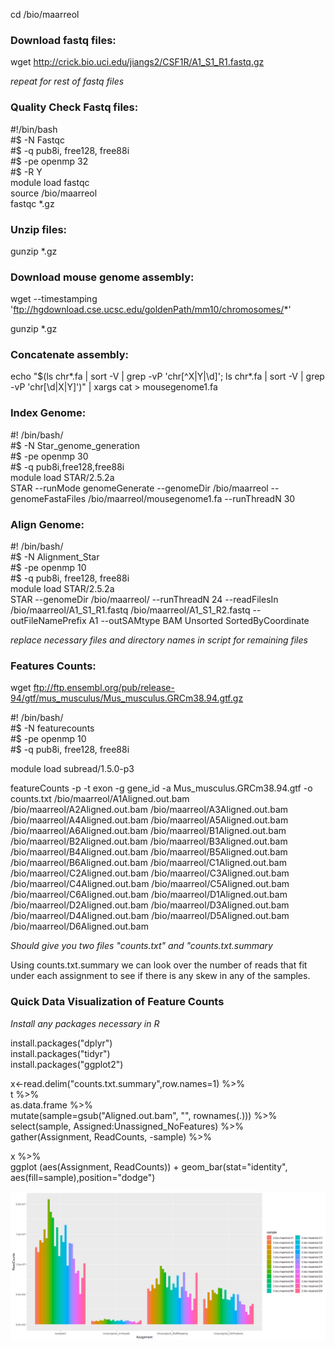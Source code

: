 cd /bio/maarreol

### Download fastq files:  
wget http://crick.bio.uci.edu/jiangs2/CSF1R/A1_S1_R1.fastq.gz  

_repeat for rest of fastq files_  

### Quality Check Fastq files:  
#!/bin/bash  
#$ -N Fastqc  
#$ -q pub8i, free128, free88i  
#$ -pe openmp 32  
#$ -R Y  
module load fastqc  
source /bio/maarreol  
fastqc *.gz  

### Unzip files:  
gunzip *.gz  

### Download mouse genome assembly:    
wget --timestamping 'ftp://hgdownload.cse.ucsc.edu/goldenPath/mm10/chromosomes/*'  

gunzip *.gz  

### Concatenate assembly:  

echo "$(ls chr*.fa | sort -V | grep -vP 'chr[^X|Y|\d]'; ls chr*.fa | sort -V | grep -vP 'chr[\d|X|Y]')" | xargs cat > mousegenome1.fa

### Index Genome:  

#! /bin/bash/  
#$ -N Star_genome_generation  
#$ -pe openmp 30  
#$ -q pub8i,free128,free88i  
module load STAR/2.5.2a  
STAR --runMode genomeGenerate --genomeDir /bio/maarreol --genomeFastaFiles /bio/maarreol/mousegenome1.fa --runThreadN 30

### Align Genome:  

#! /bin/bash/  
#$ -N Alignment_Star  
#$ -pe openmp 10  
#$ -q pub8i, free128, free88i  
module load STAR/2.5.2a  
STAR --genomeDir /bio/maarreol/ --runThreadN 24 --readFilesIn /bio/maarreol/A1_S1_R1.fastq /bio/maarreol/A1_S1_R2.fastq --outFileNamePrefix A1 --outSAMtype BAM Unsorted SortedByCoordinate

_replace necessary files and directory names in script for remaining files_ 

### Features Counts:  

wget ftp://ftp.ensembl.org/pub/release-94/gtf/mus_musculus/Mus_musculus.GRCm38.94.gtf.gz  

#! /bin/bash/  
#$ -N featurecounts  
#$ -pe openmp 10  
#$ -q pub8i, free128, free88i  

module load subread/1.5.0-p3  

featureCounts -p -t exon -g gene_id -a Mus_musculus.GRCm38.94.gtf -o counts.txt /bio/maarreol/A1Aligned.out.bam  /bio/maarreol/A2Aligned.out.bam /bio/maarreol/A3Aligned.out.bam /bio/maarreol/A4Aligned.out.bam /bio/maarreol/A5Aligned.out.bam  /bio/maarreol/A6Aligned.out.bam /bio/maarreol/B1Aligned.out.bam /bio/maarreol/B2Aligned.out.bam /bio/maarreol/B3Aligned.out.bam /bio/maarreol/B4Aligned.out.bam /bio/maarreol/B5Aligned.out.bam /bio/maarreol/B6Aligned.out.bam /bio/maarreol/C1Aligned.out.bam /bio/maarreol/C2Aligned.out.bam /bio/maarreol/C3Aligned.out.bam /bio/maarreol/C4Aligned.out.bam /bio/maarreol/C5Aligned.out.bam /bio/maarreol/C6Aligned.out.bam /bio/maarreol/D1Aligned.out.bam /bio/maarreol/D2Aligned.out.bam /bio/maarreol/D3Aligned.out.bam /bio/maarreol/D4Aligned.out.bam /bio/maarreol/D5Aligned.out.bam /bio/maarreol/D6Aligned.out.bam  

_Should give you two files "counts.txt" and "counts.txt.summary_  

Using counts.txt.summary we can look over the number of reads that fit under each assignment to see if there is any skew in any of the samples.  

### Quick Data Visualization of Feature Counts  

_Install any packages necessary in R_  

install.packages("dplyr")  
install.packages("tidyr")  
install.packages("ggplot2")  

x<-read.delim("counts.txt.summary",row.names=1) %>%  
t %>%  
as.data.frame %>%  
mutate(sample=gsub("Aligned.out.bam", "", rownames(.))) %>%  
select(sample, Assigned:Unassigned_NoFeatures) %>%  
gather(Assignment, ReadCounts, -sample) %>%  

x %>%  
ggplot (aes(Assignment, ReadCounts)) + geom_bar(stat="identity", aes(fill=sample),position="dodge")

![Rplot1](https://github.com/maarreol/EE282/blob/master/Rplot01.png)
